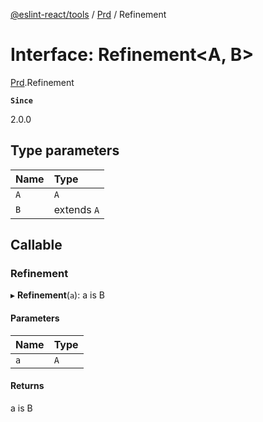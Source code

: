 [@eslint-react/tools](../README.md) / [Prd](../modules/Prd.md) / Refinement

# Interface: Refinement\<A, B\>

[Prd](../modules/Prd.md).Refinement

**`Since`**

2.0.0

## Type parameters

| Name | Type |
| :------ | :------ |
| `A` | `A` |
| `B` | extends `A` |

## Callable

### Refinement

▸ **Refinement**(`a`): a is B

#### Parameters

| Name | Type |
| :------ | :------ |
| `a` | `A` |

#### Returns

a is B
